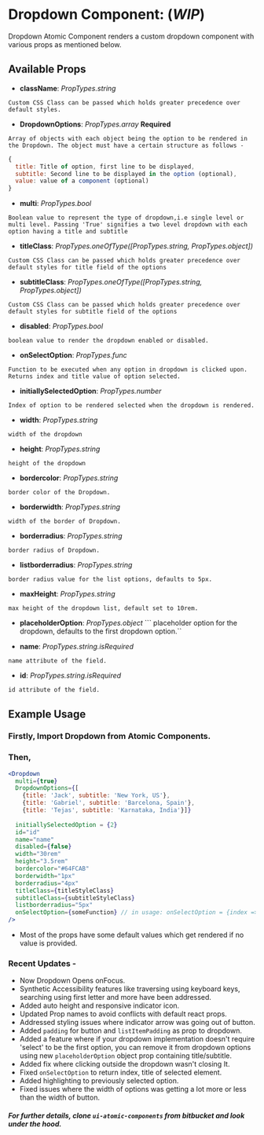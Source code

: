 # Dropdown Component: (**_WIP_**)

Dropdown Atomic Component renders a custom dropdown component with various props as mentioned below.

## Available Props

* **className**: *PropTypes.string* 

```Custom CSS Class can be passed which holds greater precedence over default styles.```

* **DropdownOptions**: *PropTypes.array* **Required**

```Array of objects with each object being the option to be rendered in the Dropdown. The object must have a certain structure as follows - ```

``` jsx
{
  title: Title of option, first line to be displayed,
  subtitle: Second line to be displayed in the option (optional),
  value: value of a component (optional)
}
```

* **multi**: *PropTypes.bool*

```Boolean value to represent the type of dropdown,i.e single level or multi level. Passing 'True' signifies a two level dropdown with each option having a title and subtitle```

* **titleClass**: *PropTypes.oneOfType([PropTypes.string, PropTypes.object])* 

```Custom CSS Class can be passed which holds greater precedence over default styles for title field of the options```

* **subtitleClass**: *PropTypes.oneOfType([PropTypes.string, PropTypes.object])*

```Custom CSS Class can be passed which holds greater precedence over default styles for subtitle field of the options```

* **disabled**: *PropTypes.bool*

```boolean value to render the dropdown enabled or disabled.```

* **onSelectOption**: *PropTypes.func*

```Function to be executed when any option in dropdown is clicked upon. Returns index and title value of option selected. ```

* **initiallySelectedOption**: *PropTypes.number*

```Index of option to be rendered selected when the dropdown is rendered.```

* **width**: *PropTypes.string*

```width of the dropdown```

* **height**: *PropTypes.string*

```height of the dropdown```

* **bordercolor**: *PropTypes.string*

```border color of the Dropdown.```

* **borderwidth**: *PropTypes.string*

```width of the border of Dropdown.```

* **borderradius**: *PropTypes.string* 

```border radius of Dropdown.```

* **listborderradius**: *PropTypes.string*

```border radius value for the list options, defaults to 5px.```

* **maxHeight**: *PropTypes.string*

```max height of the dropdown list, default set to 10rem.```

* **placeholderOption**: *PropTypes.object*
``` placeholder option for the dropdown, defaults to the first dropdown option.``

* **name**: *PropTypes.string.isRequired*

```name attribute of the field.```

* **id**: *PropTypes.string.isRequired*

```id attribute of the field.```

## Example Usage

### Firstly, Import Dropdown from Atomic Components.

### Then,

``` jsx
<Dropdown 
  multi={true}
  DropdownOptions={[
    {title: 'Jack', subtitle: 'New York, US'},
    {title: 'Gabriel', subtitle: 'Barcelona, Spain'},
    {title: 'Tejas', subtitle: 'Karnataka, India'}]}
  
  initiallySelectedOption = {2}
  id="id"
  name="name"
  disabled={false} 
  width="30rem" 
  height="3.5rem" 
  bordercolor="#64FCAB" 
  borderwidth="1px" 
  borderradius="4px" 
  titleClass={titleStyleClass}
  subtitleClass={subtitleStyleClass}
  listborderradius="5px"
  onSelectOption={someFunction} // in usage: onSelectOption = {index => someFunction(index)} i.e returns index of option selected. 
/>
```

* Most of the props have some default values which get rendered if no value is provided. 

### Recent Updates -
* Now Dropdown Opens onFocus.
* Synthetic Accessibility features like traversing using keyboard keys, searching using first letter and more have been addressed.
* Added auto height and responsive indicator icon.
* Updated Prop names to avoid conflicts with default react props.
* Addressed styling issues where indicator arrow was going out of button. 
* Added ```padding``` for button and ```listItemPadding``` as prop to dropdown.
* Added a feature where if your dropdown implementation doesn't require 'select' to be the first    option, you can remove it from dropdown options using new ```placeholderOption``` object prop containing title/subtitle. 
* Added fix where clicking outside the dropdown wasn't closing It. 
* Fixed ```onSelectOption``` to return index, title of selected element.
* Added highlighting to previously selected option.
* Fixed issues where the width of options was getting a lot more or less than the width of button.

##### For further details, clone ```ui-atomic-components``` from bitbucket and look under the hood. 